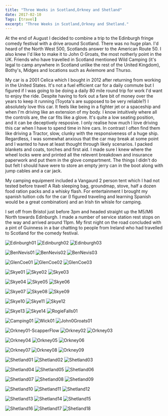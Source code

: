 ```yaml
---
title: "Three Weeks in Scotland,Orkney and Shetland"
date: 2017-02-10
Tags: [travel]
excerpt: "Three Weeks in Scotland,Orkney and Shetland."
---
```


At the end of August I decided to combine a trip to the Edinburgh fringe comedy festival with a drive around Scotland. There was no huge plan. I'd heard of
the North West 500, Scotlands answer to the American Route 50. I also knew I'd like to make it to John O Groats, the most notherly point in the UK. Friends who have travelled in Scotland mentioned Wild Camping (it's legal to camp anywhere in Scotland unlike the rest of the United Kingdom), Bothy's, Midges and locations such as Aviemore and Thurso.

My car is a 2001 Celica which I bought in 2012 after returning from working in the United States. It's not a fuel efficient car for a daily commute but I figured
if I was going to be doing a daily 80 mile round trip for work I'd want to enjoy the ride. Despite having to fork out a fare bit of money over the years to keep
it running (Toyota's are supposed to be very reliable?) I absolutely love this car. It feels like being in a fighter jet or a spaceship and when I'm driving like an extension of my body. I know intuitively where all the controls are, the car fits like a glove. It's quite a low seating position, and it can be deceptively resposive. I only realise how much I love driving this car when I have to spend time in hire cars. In contrast I often find them like driving a Tractor, slow, clunky with the responsiveness of a huge ship. Regardless, I was somewhat anxious that the car may break at some point and I wanted to have at least thought through likely scenarios. I packed blankets and coats, torches and first aid. I made sure I knew where the wheel locks were and printed all the relevent breakdown and insurance paperwork and put them in the glove compartment. The things I didn't do but felt I should have were to store an empty jerry can in the boot along with jump cables and a car jack.

My camping equipment included a Vangaurd 2 person tent which I had not tested before travel! A Rab sleeping bag, groundmap, stove, half a dozen food ration packs and a whisky flash. For entertainment I brought my spanish tuition cds for the car (I figured traveling and learning Spanish would be a great combination) and an Irish tin whisle for camping.

I set off from Bristol just before 3pm and headed straight up the M5/M6 North towards Edinburgh. I made a number of service station rest stops on the way and arrived around 11pm. My first night on the road concluded with a pint of Guinness in a bar chatting to people from Ireland who had travelled to Scotland for the comedy festival.  

![Edinburgh01](/images/photograph/Edinburgh01.png "Edinburgh01")
![Edinburgh02](/images/photograph/Edinburgh02.png "Edinburgh02")
![Edinburgh03](/images/photograph/Edinburgh03.png "Edinburgh03")

![BenNevis01](/images/photograph/BenNevis01.png "BenNevis01")
![BenNevis02](/images/photograph/BenNevis02.png "BenNevis02")
![BenNevis03](/images/photograph/BenNevis03.png "BenNevis03")

![GlenCoe01](/images/photograph/GlenCoe01.png "GlenCoe01")
![GlenCoe02](/images/photograph/GlenCoe02.png "GlenCoe02")
![GlenCoe03](/images/photograph/GlenCoe03.png "GlenCoe03")

![Skye01](/images/photograph/Skye01.png "Skye01")
![Skye02](/images/photograph/Skye02.png "Skye02")
![Skye03](/images/photograph/Skye03.png "Skye03")

![Skye04](/images/photograph/Skye04.png "Skye04")
![Skye05](/images/photograph/Skye05.png "Skye05")
![Skye06](/images/photograph/Skye06.png "Skye06")

![Skye07](/images/photograph/Skye07.png "Skye07")
![Skye08](/images/photograph/Skye08.png "Skye08")
![Skye09](/images/photograph/Skye09.png "Skye09")

![Skye10](/images/photograph/Skye10.png "Skye10")
![Skye11](/images/photograph/Skye11.png "Skye11")
![Skye12](/images/photograph/Skye12.png "Skye12")

![Skye13](/images/photograph/Skye13.png "Skye13")
![Skye14](/images/photograph/Skye14.png "Skye14")
![RogieFalls01](/images/photograph/RogieFalls01.png "RogieFalls01")

![Camping01](/images/photograph/Camping01.png "Camping01")
![Wick01](/images/photograph/Wick01.png "Wick01")
![John0Groats01](/images/photograph/John0Groats01.png "John0Groats01")

![Orkney01-ScapperFlow](/images/photograph/Orkney01-ScapperFlow.png "Orkney01-ScapperFlow")
![Orkney02](/images/photograph/Orkney02.png "Orkney02")
![Orkney03](/images/photograph/Orkney03.png "Orkney03")

![Orkney04](/images/photograph/Orkney04.png "Orkney04")
![Orkney05](/images/photograph/Orkney05.png "Orkney05")
![Orkney06](/images/photograph/Orkney06.png "Orkney06")

![Orkney07](/images/photograph/Orkney07.png "Orkney07")
![Orkney08](/images/photograph/Orkney08.png "Orkney08")
![Orkney09](/images/photograph/Orkney09.png "Orkney09")

![Shetland01](/images/photograph/Shetland01.png "Shetland01")
![Shetland02](/images/photograph/Shetland02.png "Shetland02")
![Shetland03](/images/photograph/Shetland03.png "Shetland03")

![Shetland04](/images/photograph/Shetland04.png "Shetland04")
![Shetland05](/images/photograph/Shetland05.png "Shetland05")
![Shetland06](/images/photograph/Shetland06.png "Shetland06")

![Shetland07](/images/photograph/Shetland07.png "Shetland07")
![Shetland08](/images/photograph/Shetland08.png "Shetland08")
![Shetland09](/images/photograph/Shetland09.png "Shetland09")

![Shetland10](/images/photograph/Shetland10.png "Shetland10")
![Shetland11](/images/photograph/Shetland11.png "Shetland11")
![Shetland12](/images/photograph/Shetland12.png "Shetland12")

![Shetland13](/images/photograph/Shetland13.png "Shetland13")
![Shetland14](/images/photograph/Shetland14.png "Shetland14")
![Shetland15](/images/photograph/Shetland15.png "Shetland15")

![Shetland16](/images/photograph/Shetland16.png "Shetland16")
![Shetland17](/images/photograph/Shetland17.png "Shetland17")
![Shetland18](/images/photograph/Shetland18.png "Shetland18")
